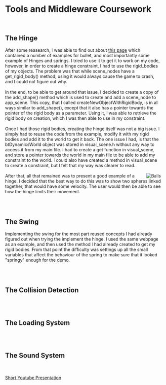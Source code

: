 <h1>Tools and Middleware Coursework</h1>
<br/>
<h2>The Hinge</h2>
After some reasearch, I was able to find out about <a href="http://bullet.googlecode.com/svn/trunk/Demos/ConstraintDemo/ConstraintDemo.cpp"> this page</a> which contained a number of examples for bullet, and most importantly some example of Hinges and springs. I tried to use it to get it to work on my code, however, in order to create a hinge constraint, I had to use the rigid_bodies of my objects. The problem was that while scene_nodes have a get_rigid_body() method, using it would always cause the game to crash, and I could not figure out why.<br/><br/>
In the end, to be able to get around that issue, I decided to create a copy of the add_shape() method which is used to create and add a scene_node to app_scene. This copy, that I called createNewObjectWithRigidBody, is in all ways similar to add_shape(), except that it also has a pointer towards the pointer of the rigid body as a parameter. Using it, I was able to retrieve the rigid body on creation, which I was then able to use in my constraint.<br/><br/>
Once I had those rigid bodies, creating the hinge itself was not a big issue. I simply had to reuse the code from the example, modify it with my rigid bodies and add it to the world to get it back. The one issue I had, is that the btDynamicsWorld object was stored in visual_scene.h without any way to access it from my main file. I had to create a get function in visual_scene, and store a pointer towards the world in my main file to be able to add my constraint to the world. I could also have created a method in visual_scene to create a constraint, but I felt that my way was clearer to read.<br/><br/>
<img src="http://www.jeanpascalevette.com/img/balls.PNG" alt="Balls" align="right"/>
After that, all that remained was to present a good example of a hinge. I decided that the best way to do this was to show two spheres linked together, that would have some velocity. The user would then be able to see how the hinge limits their movement.


<br/><br/>
<h2>The Swing</h2>
Implementing the swing for the most part reused concepts I had already figured out when trying the implement the hinge. I used the same webpage as an example, and then used the method I had already created to get my rigid bodies. From that point the difficulty was settings up all the small variables that affect the behaviour of the spring to make sure that it looked "springy" enough for the demo.


<br/><br/>
<h2>The Collision Detection</h2>


<br/><br/>
<h2>The Loading System</h2>


<br/><br/>
<h2>The Sound System</h2>


<br/><br/>
<a href="">Short Youtube Presentation</a>
